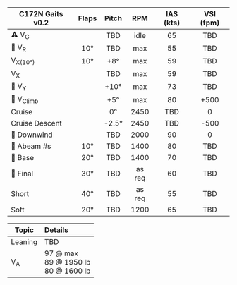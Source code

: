 | **C172N Gaits** v0.2 | **Flaps** | **Pitch** | **RPM** | **IAS (kts)** | **VSI (fpm)** |
| -------------------- |:---------:|:---------:|:-------:|:-------------:|:-------------:|
| ⚠️ V<sub>G</sub>     |           |    TBD    |  idle   |      65       |      TBD      |
| 🛫 V<sub>R</sub>     |    10°    |    TBD    |   max   |      55       |      TBD      |
| V<sub>X(10°)</sub>   |    10°    |    +8°    |   max   |      59       |      TBD      |
| V<sub>X</sub>        |           |    TBD    |   max   |      59       |      TBD      |
| 🛫 V<sub>Y</sub>     |           |   +10°    |   max   |      73       |      TBD      |
| 🛫 V<sub>Climb</sub> |           |    +5°    |   max   |      80       |     +500      |
| Cruise               |           |    0°     |  2450   |      TBD      |       0       |
| Cruise Descent       |           |  \-2.5°   |  2450   |      TBD      |     \-500     |
| 🛬 Downwind          |           |    TBD    |  2000   |      90       |       0       |
| 🛬 Abeam \#s     |    10°    |    TBD    |  1400   |      80       |      TBD      |
| 🛬 Base              |    20°    |    TBD    |  1400   |      70       |      TBD      |
| 🛬 Final             |    30°    |    TBD    | as req  |      60       |      TBD      |
| Short                |    40°    |    TBD    | as req  |      55       |      TBD      |
| Soft                 |    20°    |    TBD    |  1200   |      65       |      TBD      |


| Topic         | Details                                  |
| ------------- |:---------------------------------------- |
| Leaning       | TBD                                      | 
| V<sub>A</sub> | 97 @ max<br>89 @ 1950 lb<br>80 @ 1600 lb |